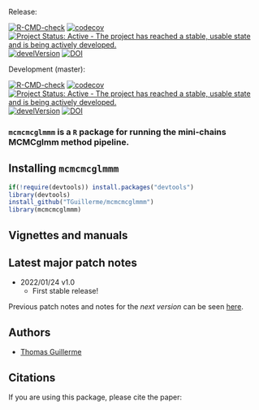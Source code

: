 Release:

[![R-CMD-check](https://github.com/TGuillerme/dispRity/workflows/R-CMD-check/badge.svg)](https://github.com/TGuillerme/dispRity/actions)
[![codecov](https://codecov.io/gh/TGuillerme/dispRity/branch/master/graph/badge.svg)](https://codecov.io/gh/TGuillerme/dispRity)
[![Project Status: Active - The project has reached a stable, usable state and is being actively developed.](http://www.repostatus.org/badges/latest/active.svg)](http://www.repostatus.org/#active)
[![develVersion](https://img.shields.io/badge/devel%20version-1.6.8-green.svg?style=flat)](https://github.com/TGuillerme/dispRity)
[![DOI](https://zenodo.org/badge/DOI/10.5281/zenodo.1186467.svg)](https://doi.org/10.5281/zenodo.1186467)

Development (master):

[![R-CMD-check](https://github.com/TGuillerme/dispRity/workflows/R-CMD-check/badge.svg)](https://github.com/TGuillerme/dispRity/actions)
[![codecov](https://codecov.io/gh/TGuillerme/dispRity/branch/master/graph/badge.svg)](https://codecov.io/gh/TGuillerme/dispRity)
[![Project Status: Active - The project has reached a stable, usable state and is being actively developed.](http://www.repostatus.org/badges/latest/active.svg)](http://www.repostatus.org/#active)
[![develVersion](https://img.shields.io/badge/devel%20version-1.7.0-green.svg?style=flat)](https://github.com/TGuillerme/dispRity)
[![DOI](https://zenodo.org/badge/DOI/10.5281/zenodo.1186467.svg)](https://doi.org/10.5281/zenodo.1186467)


### **`mcmcmcglmmm`** is a `R` package for running the mini-chains MCMCglmm method pipeline.

<!-- <a href="some_paper"><img src="http://tguillerme.github.io/images/OA.png" height="15" widht="15"/></a> 
Check out the [paper](some paper) associated with the first version of this package. -->

## Installing `mcmcmcglmmm`

```r
if(!require(devtools)) install.packages("devtools")
library(devtools)
install_github("TGuillerme/mcmcmcglmmm")
library(mcmcmcglmmm)
```

## Vignettes and manuals

<!-- Vignettes are available here -->

## Latest major patch notes
* 2022/01/24 v1.0 
  * First stable release!

Previous patch notes and notes for the *next version* can be seen [here](https://github.com/TGuillerme/mcmcmcglmmm/blob/master/NEWS.md).

Authors
-------

* [Thomas Guillerme](http://tguillerme.github.io)


Citations
-------
If you are using this package, please cite the paper:

<!-- ZENODO -->
<!-- PAPER -->